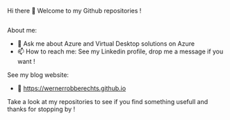 Hi there 👋 Welcome to my Github repositories !

<img src="https://komarev.com/ghpvc/?username=WernerRobberechts&style=flat-square&color=blue" alt=""/>

About me:

- 💬 Ask me about Azure and Virtual Desktop solutions on Azure
- 📫 How to reach me: See my Linkedin profile, drop me a message if you want !

See my blog website:

- 🔭 https://wernerrobberechts.github.io

Take a look at my repositories to see if you find something usefull and thanks for stopping by !

